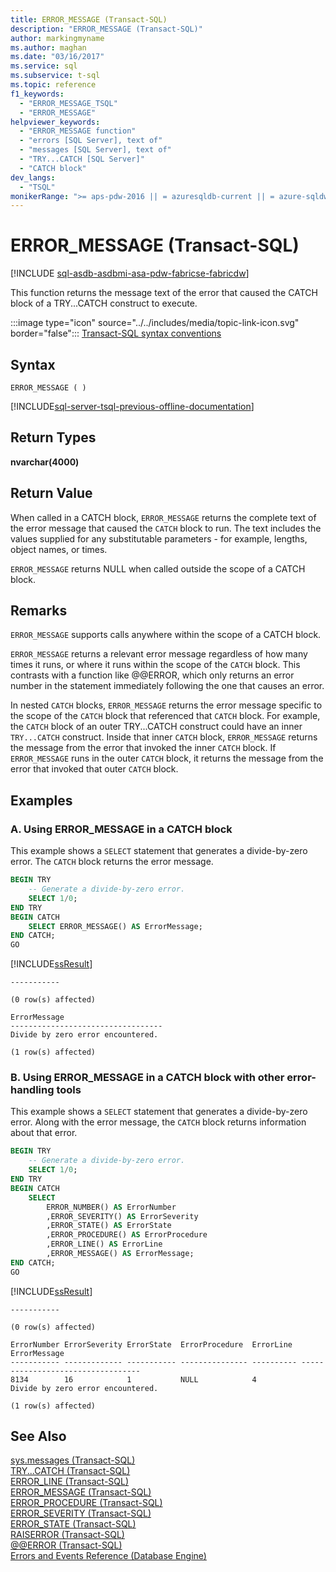 ```yaml
---
title: ERROR_MESSAGE (Transact-SQL)
description: "ERROR_MESSAGE (Transact-SQL)"
author: markingmyname
ms.author: maghan
ms.date: "03/16/2017"
ms.service: sql
ms.subservice: t-sql
ms.topic: reference
f1_keywords:
  - "ERROR_MESSAGE_TSQL"
  - "ERROR_MESSAGE"
helpviewer_keywords:
  - "ERROR_MESSAGE function"
  - "errors [SQL Server], text of"
  - "messages [SQL Server], text of"
  - "TRY...CATCH [SQL Server]"
  - "CATCH block"
dev_langs:
  - "TSQL"
monikerRange: ">= aps-pdw-2016 || = azuresqldb-current || = azure-sqldw-latest || >= sql-server-2016 || >= sql-server-linux-2017 || = azuresqldb-mi-current||=fabric"
---
```

# ERROR_MESSAGE (Transact-SQL)
[!INCLUDE [sql-asdb-asdbmi-asa-pdw-fabricse-fabricdw](../../includes/applies-to-version/sql-asdb-asdbmi-asa-pdw-fabricse-fabricdw.md)]

This function returns the message text of the error that caused the CATCH block of a TRY...CATCH construct to execute.  
  
 :::image type="icon" source="../../includes/media/topic-link-icon.svg" border="false"::: [Transact-SQL syntax conventions](../../t-sql/language-elements/transact-sql-syntax-conventions-transact-sql.md)  
  
## Syntax  
  
```syntaxsql  
ERROR_MESSAGE ( )   
```  

[!INCLUDE[sql-server-tsql-previous-offline-documentation](../../includes/sql-server-tsql-previous-offline-documentation.md)]

## Return Types
 **nvarchar(4000)**  
  
## Return Value  
When called in a CATCH block, `ERROR_MESSAGE` returns the complete text of the error message that caused the `CATCH` block to run. The text includes the values supplied for any substitutable parameters - for example, lengths, object names, or times.  
  
`ERROR_MESSAGE` returns NULL when called outside the scope of a CATCH block.  
  
## Remarks  
`ERROR_MESSAGE` supports calls anywhere within the scope of a CATCH block.  
  
`ERROR_MESSAGE` returns a relevant error message regardless of how many times it runs, or where it runs within the scope of the `CATCH` block. This contrasts with a function like @@ERROR, which only returns an error number in the statement immediately following the one that causes an error.  
  
In nested `CATCH` blocks, `ERROR_MESSAGE` returns the error message specific to the scope of the `CATCH` block that referenced that `CATCH` block. For example, the `CATCH` block of an outer TRY...CATCH construct could have an inner `TRY...CATCH` construct. Inside that inner `CATCH` block, `ERROR_MESSAGE` returns the message from the error that invoked the inner `CATCH` block. If `ERROR_MESSAGE` runs in the outer `CATCH` block, it returns the message from the error that invoked that outer `CATCH` block.  
  
## Examples  
  
### A. Using ERROR_MESSAGE in a CATCH block  
This example shows a `SELECT` statement that generates a divide-by-zero error. The `CATCH` block returns the error message.  
  
```sql   
BEGIN TRY  
    -- Generate a divide-by-zero error.  
    SELECT 1/0;  
END TRY  
BEGIN CATCH  
    SELECT ERROR_MESSAGE() AS ErrorMessage;  
END CATCH;  
GO  
```
[!INCLUDE[ssResult](../../includes/ssresult-md.md)] 
```
-----------

(0 row(s) affected)

ErrorMessage
----------------------------------
Divide by zero error encountered.

(1 row(s) affected)

```  
  
### B. Using ERROR_MESSAGE in a CATCH block with other error-handling tools  
This example shows a `SELECT` statement that generates a divide-by-zero error. Along with the error message, the `CATCH` block returns information about that error.  
  
```sql  
BEGIN TRY  
    -- Generate a divide-by-zero error.  
    SELECT 1/0;  
END TRY  
BEGIN CATCH  
    SELECT  
        ERROR_NUMBER() AS ErrorNumber  
        ,ERROR_SEVERITY() AS ErrorSeverity  
        ,ERROR_STATE() AS ErrorState  
        ,ERROR_PROCEDURE() AS ErrorProcedure  
        ,ERROR_LINE() AS ErrorLine  
        ,ERROR_MESSAGE() AS ErrorMessage;  
END CATCH;  
GO  
```
[!INCLUDE[ssResult](../../includes/ssresult-md.md)] 
```
-----------

(0 row(s) affected)

ErrorNumber ErrorSeverity ErrorState  ErrorProcedure  ErrorLine  ErrorMessage
----------- ------------- ----------- --------------- ---------- ----------------------------------
8134        16            1           NULL            4          Divide by zero error encountered.

(1 row(s) affected)

```
  
## See Also  
 [sys.messages &#40;Transact-SQL&#41;](../../relational-databases/system-catalog-views/messages-for-errors-catalog-views-sys-messages.md)   
 [TRY...CATCH &#40;Transact-SQL&#41;](../../t-sql/language-elements/try-catch-transact-sql.md)   
 [ERROR_LINE &#40;Transact-SQL&#41;](../../t-sql/functions/error-line-transact-sql.md)   
 [ERROR_MESSAGE &#40;Transact-SQL&#41;](../../t-sql/functions/error-message-transact-sql.md)   
 [ERROR_PROCEDURE &#40;Transact-SQL&#41;](../../t-sql/functions/error-procedure-transact-sql.md)   
 [ERROR_SEVERITY &#40;Transact-SQL&#41;](../../t-sql/functions/error-severity-transact-sql.md)   
 [ERROR_STATE &#40;Transact-SQL&#41;](../../t-sql/functions/error-state-transact-sql.md)   
 [RAISERROR &#40;Transact-SQL&#41;](../../t-sql/language-elements/raiserror-transact-sql.md)   
 [@@ERROR &#40;Transact-SQL&#41;](../../t-sql/functions/error-transact-sql.md)     
 [Errors and Events Reference &#40;Database Engine&#41;](../../relational-databases/errors-events/errors-and-events-reference-database-engine.md)     
  
    

